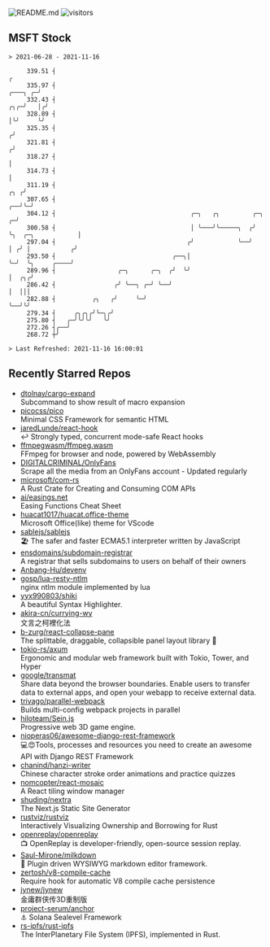 ![README.md](https://github.com/Gerhut/Gerhut/workflows/README.md/badge.svg)
![visitors](https://visitors.vercel.app/Gerhut/Gerhut?token=8cf69d1f6813d272ef062726b6070c9be4ff72038cfe5a7ded7384a8da65d866)

## MSFT Stock

```
> 2021-06-28 - 2021-11-16

     339.51 ┤                                                                                                  ╭ 
     335.97 ┤                                                                                          ╭───╮ ╭─╯ 
     332.43 ┤                                                                                      ╭╮╭─╯   │╭╯   
     328.89 ┤                                                                                      │╰╯     ╰╯    
     325.35 ┤                                                                                     ╭╯             
     321.81 ┤                                                                                    ╭╯              
     318.27 ┤                                                                                    │               
     314.73 ┤                                                                                    │               
     311.19 ┤                                                                                ╭╮ ╭╯               
     307.65 ┤                                                                             ╭──╯╰─╯                
     304.12 ┤                                     ╭─╮   ╭╮         ╭─╮                  ╭─╯                      
     300.58 ┤                                     │ ╰───╯╰─────╮  ╭╯ ╰╮  ╭─╮            │                        
     297.04 ┤                                    ╭╯            ╰──╯   │ ╭╯ │           ╭╯                        
     293.50 ┤                                ╭──╮│                    ╰─╯  ╰╮     ╭────╯                         
     289.96 ┤                 ╭─╮      ╭─╮  ╭╯  ╰╯                          │  ╭╮╭╯                              
     286.42 ┤                ╭╯ ╰──╮ ╭─╯ ╰──╯                               │  │││                               
     282.88 ┤          ╭╮   ╭╯     ╰─╯                                      ╰──╯╰╯                               
     279.34 ┤     ╭╮╭╮╭╯╰─╮╭╯                                                                                    
     275.80 ┤   ╭─╯╰╯╰╯   ╰╯                                                                                     
     272.26 ┤╭──╯                                                                                                
     268.72 ┼╯                                                                                                   

> Last Refreshed: 2021-11-16 16:00:01
```

## Recently Starred Repos

- [dtolnay/cargo-expand](https://github.com/dtolnay/cargo-expand)  
  Subcommand to show result of macro expansion
- [picocss/pico](https://github.com/picocss/pico)  
  Minimal CSS Framework for semantic HTML
- [jaredLunde/react-hook](https://github.com/jaredLunde/react-hook)  
  ↩ Strongly typed, concurrent mode-safe React hooks
- [ffmpegwasm/ffmpeg.wasm](https://github.com/ffmpegwasm/ffmpeg.wasm)  
  FFmpeg for browser and node, powered by WebAssembly
- [DIGITALCRIMINAL/OnlyFans](https://github.com/DIGITALCRIMINAL/OnlyFans)  
  Scrape all the media from an OnlyFans account - Updated regularly
- [microsoft/com-rs](https://github.com/microsoft/com-rs)  
  A Rust Crate for Creating and Consuming COM APIs
- [ai/easings.net](https://github.com/ai/easings.net)  
  Easing Functions Cheat Sheet
- [huacat1017/huacat.office-theme](https://github.com/huacat1017/huacat.office-theme)  
  Microsoft Office(like) theme for VScode
- [sablejs/sablejs](https://github.com/sablejs/sablejs)  
  🏖️ The safer and faster ECMA5.1 interpreter written by JavaScript
- [ensdomains/subdomain-registrar](https://github.com/ensdomains/subdomain-registrar)  
  A registrar that sells subdomains to users on behalf of their owners
- [Anbang-Hu/devenv](https://github.com/Anbang-Hu/devenv)  
- [gosp/lua-resty-ntlm](https://github.com/gosp/lua-resty-ntlm)  
  nginx ntlm module implemented by lua
- [yyx990803/shiki](https://github.com/yyx990803/shiki)  
  A beautiful Syntax Highlighter.
- [akira-cn/currying-wy](https://github.com/akira-cn/currying-wy)  
  文言之柯裡化法
- [b-zurg/react-collapse-pane](https://github.com/b-zurg/react-collapse-pane)  
  The splittable, draggable, collapsible panel layout library 🎉
- [tokio-rs/axum](https://github.com/tokio-rs/axum)  
  Ergonomic and modular web framework built with Tokio, Tower, and Hyper
- [google/transmat](https://github.com/google/transmat)  
  Share data beyond the browser boundaries. Enable users to transfer data to external apps, and open your webapp to receive external data.
- [trivago/parallel-webpack](https://github.com/trivago/parallel-webpack)  
  Builds multi-config webpack projects in parallel
- [hiloteam/Sein.js](https://github.com/hiloteam/Sein.js)  
  Progressive web 3D game engine.
- [nioperas06/awesome-django-rest-framework](https://github.com/nioperas06/awesome-django-rest-framework)  
   💻😍Tools, processes and resources you need to create an awesome API with Django REST Framework
- [chanind/hanzi-writer](https://github.com/chanind/hanzi-writer)  
  Chinese character stroke order animations and practice quizzes
- [nomcopter/react-mosaic](https://github.com/nomcopter/react-mosaic)  
  A React tiling window manager
- [shuding/nextra](https://github.com/shuding/nextra)  
  The Next.js Static Site Generator
- [rustviz/rustviz](https://github.com/rustviz/rustviz)  
  Interactively Visualizing Ownership and Borrowing for Rust
- [openreplay/openreplay](https://github.com/openreplay/openreplay)  
  :tv: OpenReplay is developer-friendly, open-source session replay.
- [Saul-Mirone/milkdown](https://github.com/Saul-Mirone/milkdown)  
  🍼 Plugin driven WYSIWYG  markdown editor framework.
- [zertosh/v8-compile-cache](https://github.com/zertosh/v8-compile-cache)  
  Require hook for automatic V8 compile cache persistence
- [jynew/jynew](https://github.com/jynew/jynew)  
  金庸群侠传3D重制版
- [project-serum/anchor](https://github.com/project-serum/anchor)  
  ⚓ Solana Sealevel Framework
- [rs-ipfs/rust-ipfs](https://github.com/rs-ipfs/rust-ipfs)  
  The InterPlanetary File System (IPFS), implemented in Rust.
